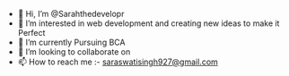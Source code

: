 - 👋 Hi, I’m @Sarahthedevelopr
- 👀 I’m interested in web development and creating new ideas to make it Perfect  
- 🌱 I’m currently Pursuing BCA 
- 💞️ I’m looking to collaborate on 
- 📫 How to reach me :- saraswatisingh927@gmail.com
<!---
Sarahthedevelopr/Sarahthedevelopr is a ✨ special ✨ repository because its `README.md` (this file) appears on your GitHub profile.
You can click the Preview link to take a look at your changes.
--->
